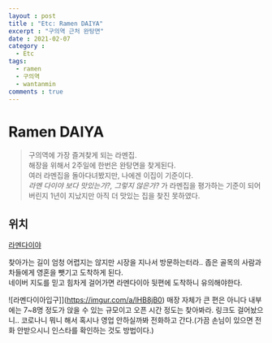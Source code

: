 ```yaml
---
layout : post
title : "Etc: Ramen DAIYA"
excerpt : "구의역 근처 완탕면"
date : 2021-02-07
category :
  - Etc
tags:
  - ramen
  - 구의역
  - wantanmin
comments : true
---
```


# Ramen DAIYA
> 구의역에 가장 즐겨찾게 되는 라멘집.   
해장을 위해서 2주일에 한번은 완탕면을 찾게된다.   
여러 라멘집을 돌아다녀봤지만, 나에겐 이집이 기준이다.   
*라멘 다이야 보다 맛있는가?, 그렇지 않은가?* 가 라멘집을 평가하는 기준이 되어버린지 1년이 지났지만 아직 더 맛있는 집을 찾진 못하였다.

## 위치
[라멘다이야](https://search.naver.com/search.naver?sm=tab_hty.top&where=nexearch&query=%EA%B5%AC%EC%9D%98%EC%97%AD+%EB%9D%BC%EB%A9%98%EB%8B%A4%EC%9D%B4%EC%95%BC&oquery=%EA%B5%AC%EC%9D%98%EC%97%AD+%EB%9D%BC%EB%A9%98%EB%8B%A4%EC%9D%B4%EC%95%BC&tqi=ht%2BdslprvTVsscKdGFsssssss5o-343409)

찾아가는 길이 엄청 어렵지는 않지만 시장을 지나서 방문하는터라.. 좁은 골목의 사람과 차들에게 영혼을 뺏기고 도착하게 된다.  
네이버 지도를 믿고 힘차게 걸어가면 라멘다이아 뒷편에 도착하니 유의해야한다.

![라멘다이아입구]](https://imgur.com/a/lHB8jB0)
매장 자체가 큰 편은 아니다 내부에는 7~8명 정도가 앉을 수 있는 규모이고 오픈 시간 정도는 찾아봐라. 링크도 걸어놨으니.. 코로나니 뭐니 해서 혹시나 영업 안하실까봐 전화하고 간다.(가끔 손님이 있으면 전화 안받으시니 인스타를 확인하는 것도 방법이다.)
